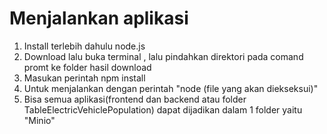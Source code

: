 # Menjalankan aplikasi
1. Install terlebih dahulu node.js
2. Download lalu buka terminal , lalu pindahkan direktori pada comand promt ke folder hasil download
3. Masukan perintah npm install
4. Untuk menjalankan dengan perintah "node (file yang akan diekseksui)"
5. Bisa semua aplikasi(frontend dan backend atau folder TableElectricVehiclePopulation) dapat dijadikan dalam 1 folder yaitu "Minio" 

